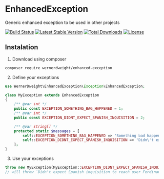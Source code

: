 EnhancedException
==

Generic enhanced exception to be used in other projects

[![Build Status](https://travis-ci.org/wernerdweight/EnhancedException.svg?branch=master)](https://travis-ci.org/wernerdweight/EnhancedException)
[![Latest Stable Version](https://poser.pugx.org/wernerdweight/enhanced-exception/v/stable)](https://packagist.org/packages/wernerdweight/enhanced-exception)
[![Total Downloads](https://poser.pugx.org/wernerdweight/enhanced-exception/downloads)](https://packagist.org/packages/wernerdweight/enhanced-exception)
[![License](https://poser.pugx.org/wernerdweight/enhanced-exception/license)](https://packagist.org/packages/wernerdweight/enhanced-exception)

Instalation
--

1) Download using composer

```bash
composer require wernerdweight/enhanced-exception
```

2) Define your exceptions

```php
use WernerDweight\EnhancedException\Exception\EnhancedException;

class MyException extends EnhancedException
{
    /** @var int */
    public const EXCEPTION_SOMETHING_BAG_HAPPENED = 1;
    /** @var int */
    public const EXCEPTION_DIDNT_EXPECT_SPANISH_INQUISITION = 2;

    /** @var string[] */
    protected static $messages = [
        self::EXCEPTION_SOMETHING_BAG_HAPPENED => 'Something bad happened! Helpful, I know.',
        self::EXCEPTION_DIDNT_EXPECT_SPANISH_INQUISITION => 'Didn\'t expect Spanish inquisition to reach user %s!',
    ];
}
```

3) Use your exceptions

```php
throw new MyException(MyException::EXCEPTION_DIDNT_EXPECT_SPANISH_INQUISITION, [$user->getUsername()]);
// will throw `Didn't expect Spanish inquisition to reach user Ferdinand II!`
```
